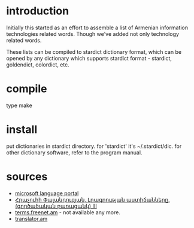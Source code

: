 

introduction
============

Initially this started as an effort to assemble a list of Armenian information technologies related words. Though we've added not only technology related words.

These lists can be compiled to stardict dictionary format, which can be opened by any dictionary which supports stardict format - stardict, goldendict, colordict, etc.

compile
=======
type make

install
=======

put dictionaries in stardict directory. for 'stardict' it's ~/.stardict/dic. for other dictionary software, refer to the program manual.

sources
=======

* [microsoft language portal](http://www.microsoft.com/language/en-us/Search.aspx?sString=&langID=hy-am)
* [Հրաչուհի Փալանդուզյան, Լրագրության աստիճանները, (գործածական բառացանկ) III](http://www.lezu.am/?p=767#more-767)
* [terms.freenet.am](http://terms.freenet.am) - not available any more.
* [translator.am](http://translator.am)

